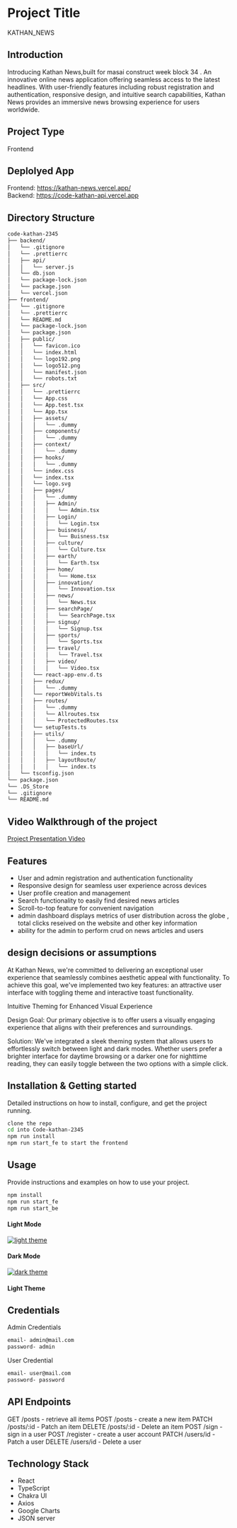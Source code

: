 # Project Title

KATHAN_NEWS

## Introduction

Introducing Kathan News,built for masai construct week block 34 . An innovative online news application offering seamless access to the latest headlines. With user-friendly features including robust registration and authentication, responsive design, and intuitive search capabilities, Kathan News provides an immersive news browsing experience for users worldwide.

## Project Type

Frontend

## Deplolyed App

Frontend: https://kathan-news.vercel.app/ <br>
Backend: https://code-kathan-api.vercel.app

## Directory Structure

```bash
code-kathan-2345
├── backend/
│   └── .gitignore
│   └── .prettierrc
│   ├── api/
│   │   └── server.js
│   └── db.json
│   └── package-lock.json
│   └── package.json
│   └── vercel.json
├── frontend/
│   └── .gitignore
│   └── .prettierrc
│   └── README.md
│   └── package-lock.json
│   └── package.json
│   ├── public/
│   │   └── favicon.ico
│   │   └── index.html
│   │   └── logo192.png
│   │   └── logo512.png
│   │   └── manifest.json
│   │   └── robots.txt
│   ├── src/
│   │   └── .prettierrc
│   │   └── App.css
│   │   └── App.test.tsx
│   │   └── App.tsx
│   │   ├── assets/
│   │   │   └── .dummy
│   │   ├── components/
│   │   │   └── .dummy
│   │   ├── context/
│   │   │   └── .dummy
│   │   ├── hooks/
│   │   │   └── .dummy
│   │   └── index.css
│   │   └── index.tsx
│   │   └── logo.svg
│   │   ├── pages/
│   │   │   └── .dummy
│   │   │   ├── Admin/
│   │   │   │   └── Admin.tsx
│   │   │   ├── Login/
│   │   │   │   └── Login.tsx
│   │   │   ├── buisness/
│   │   │   │   └── Buisness.tsx
│   │   │   ├── culture/
│   │   │   │   └── Culture.tsx
│   │   │   ├── earth/
│   │   │   │   └── Earth.tsx
│   │   │   ├── home/
│   │   │   │   └── Home.tsx
│   │   │   ├── innovation/
│   │   │   │   └── Innovation.tsx
│   │   │   ├── news/
│   │   │   │   └── News.tsx
│   │   │   ├── searchPage/
│   │   │   │   └── SearchPage.tsx
│   │   │   ├── signup/
│   │   │   │   └── Signup.tsx
│   │   │   ├── sports/
│   │   │   │   └── Sports.tsx
│   │   │   ├── travel/
│   │   │   │   └── Travel.tsx
│   │   │   ├── video/
│   │   │   │   └── Video.tsx
│   │   └── react-app-env.d.ts
│   │   ├── redux/
│   │   │   └── .dummy
│   │   └── reportWebVitals.ts
│   │   ├── routes/
│   │   │   └── .dummy
│   │   │   └── Allroutes.tsx
│   │   │   └── ProtectedRoutes.tsx
│   │   └── setupTests.ts
│   │   ├── utils/
│   │   │   └── .dummy
│   │   │   ├── baseUrl/
│   │   │   │   └── index.ts
│   │   │   ├── layoutRoute/
│   │   │   │   └── index.ts
│   └── tsconfig.json
└── package.json
└── .DS_Store
└── .gitignore
└── README.md
```

## Video Walkthrough of the project

[Project Presentation Video](https://youtu.be/a-GFdCgTQms)

## Features

- User and admin registration and authentication functionality
- Responsive design for seamless user experience across devices
- User profile creation and management
- Search functionality to easily find desired news articles
- Scroll-to-top feature for convenient navigation 
- admin dashboard displays metrics of user distribution across the globe , total clicks reseived on the website and other key information
- ability for the admin to perform crud on news articles and users 

## design decisions or assumptions

At Kathan News, we're committed to delivering an exceptional user experience that seamlessly combines aesthetic appeal with functionality. To achieve this goal, we've implemented two key features: an attractive user interface with toggling theme and interactive toast functionality.

Intuitive Theming for Enhanced Visual Experience

Design Goal: Our primary objective is to offer users a visually engaging experience that aligns with their preferences and surroundings.

Solution: We've integrated a sleek theming system that allows users to effortlessly switch between light and dark modes. Whether users prefer a brighter interface for daytime browsing or a darker one for nighttime reading, they can easily toggle between the two options with a simple click.

## Installation & Getting started

Detailed instructions on how to install, configure, and get the project running.
```bash
clone the repo
cd into Code-kathan-2345
npm run install
npm run start_fe to start the frontend
```



## Usage

Provide instructions and examples on how to use your project.

```bash
npm install
npm run start_fe
npm run start_be
```

#### Light Mode

[![light theme](./frontend/src//assets/img1.png)](<[link_url](https://code-kathan.vercel.app/)>)

#### Dark Mode

[![dark theme](./frontend/src//assets/img2.png)](<[link_url](https://code-kathan.vercel.app/)>)

#### Light Theme

## Credentials

Admin Credentials

```bash
email- admin@mail.com
password- admin
```

User Credential

```Bash
email- user@mail.com
password- password
```


## API Endpoints

GET /posts - retrieve all items
POST /posts - create a new item
PATCH /posts/:id - Patch an item 
DELETE /posts/:id  - Delete an item
POST /sign - sign in a user
POST /register - create a user account
PATCH /users/id - Patch a user
DELETE /users/id - Delete a user

## Technology Stack

- React
- TypeScript
- Chakra UI
- Axios
- Google Charts
- JSON server
